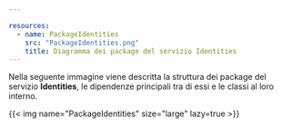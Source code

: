 ```yaml
---

resources:
  - name: PackageIdentities
    src: "PackageIdentities.png"
    title: Diagramma dei package del servizio Identities
---
```


Nella seguente immagine viene descritta la struttura dei package del servizio **Identities**, le dipendenze principali tra di essi e le classi al loro interno.

{{< img name="PackageIdentities" size="large" lazy=true >}}
